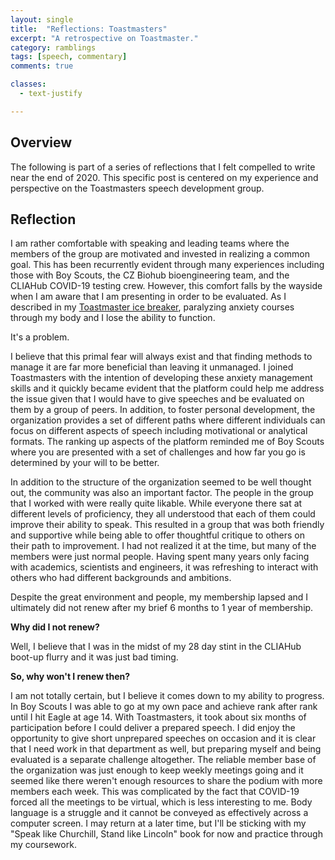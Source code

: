 ```yaml
---
layout: single
title:  "Reflections: Toastmasters"
excerpt: "A retrospective on Toastmaster."
category: ramblings
tags: [speech, commentary]
comments: true

classes:
  - text-justify

---
```

## Overview
The following is part of a series of reflections that I felt compelled to write near the end of 2020. This specific post is centered on my experience and perspective on the Toastmasters speech development group.

## Reflection

I am rather comfortable with speaking and leading teams where the members of the group are motivated and invested in realizing a common goal. This has been recurrently evident through many experiences including those with Boy Scouts, the CZ Biohub bioengineering team, and the CLIAHub COVID-19 testing crew. However, this comfort falls by the wayside when I am aware that I am presenting in order to be evaluated. As I described in my [Toastmaster ice breaker](/ramblings/2020/02/08/ice-breaker), paralyzing anxiety courses through my body and I lose the ability to function.

It's a problem.

I believe that this primal fear will always exist and that finding methods to manage it are far more beneficial than leaving it unmanaged. I joined Toastmasters with the intention of developing these anxiety management skills and it quickly became evident that the platform could help me address the issue given that I would have to give speeches and be evaluated on them by a group of peers. In addition, to foster personal development, the organization provides a set of different paths where different individuals can focus on different aspects of speech including motivational or analytical formats. The ranking up aspects of the platform reminded me of Boy Scouts where you are presented with a set of challenges and how far you go is determined by your will to be better.

In addition to the structure of the organization seemed to be well thought out, the community was also an important factor. The people in the group that I worked with were really quite likable. While everyone there sat at different levels of proficiency, they all understood that each of them could improve their ability to speak. This resulted in a group that was both friendly and supportive while being able to offer thoughtful critique to others on their path to improvement. I had not realized it at the time, but many of the members were just normal people. Having spent many years only facing with academics, scientists and engineers, it was refreshing to interact with others who had different backgrounds and ambitions. 

Despite the great environment and people, my membership lapsed and I ultimately did not renew after my brief 6 months to 1 year of membership. 

**Why did I not renew?**

Well, I believe that I was in the midst of my 28 day stint in the CLIAHub boot-up flurry and it was just bad timing. 

**So, why won't I renew then?**

I am not totally certain, but I believe it comes down to my ability to progress. In Boy Scouts I was able to go at my own pace and achieve rank after rank until I hit Eagle at age 14. With Toastmasters, it took about six months of participation before I could deliver a prepared speech. I did enjoy the opportunity to give short unprepared speeches on occasion and it is clear that I need work in that department as well, but preparing myself and being evaluated is a separate challenge altogether. The reliable member base of the organization was just enough to keep weekly meetings going and it seemed like there weren't enough resources to share the podium with more members each week. This was complicated by the fact that COVID-19 forced all the meetings to be virtual, which is less interesting to me. Body language is a struggle and it cannot be conveyed as effectively across a computer screen. I may return at a later time, but I'll be sticking with my "Speak like Churchill, Stand like Lincoln" book for now and practice through my coursework.